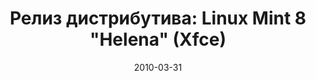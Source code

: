 ---
layout: post
title: "Релиз дистрибутива: Linux Mint 8 \"Helena\" (Xfce)"
date: 2010-03-31   
---